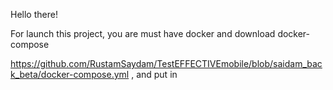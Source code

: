 Hello there!

For launch this project, you are must have docker and download docker-compose 

https://github.com/RustamSaydam/TestEFFECTIVEmobile/blob/saidam_back_beta/docker-compose.yml , and put in 
